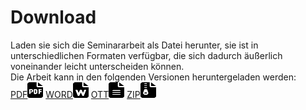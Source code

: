 <h1>Download</h1>
Laden sie sich die Seminararbeit als Datei herunter,  
sie ist in unterschiedlichen Formaten verfügbar, die sich dadurch äußerlich voneinander leicht unterscheiden können.  
<br>
Die Arbeit kann in den folgenden Versionen heruntergeladen werden:
<div id="download-section">
<a href="/assets/download/content.pdf" download="seminararbeit.pdf">PDF<img src="/assets/icons/pdf.svg" width="25" height="25"></a>
<a href="/assets/download/content.docx" download="seminararbeit.docx">WORD<img src="/assets/icons/word.svg" width="25" height="25"></a>
<a href="/assets/download/content.ott" download="seminararbeit.ott">OTT<img src="/assets/icons/ott.svg" width="25" height="25"></a>
<a href="/assets/download/content.zip" download="seminararbeit.zip">ZIP<img src="/assets/icons/zip.svg" width="25" height="25"></a>
</div>
